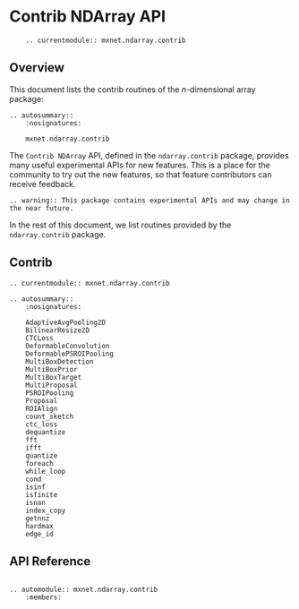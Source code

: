 # Contrib NDArray API

```eval_rst
    .. currentmodule:: mxnet.ndarray.contrib
```

## Overview

This document lists the contrib routines of the *n*-dimensional array package:

```eval_rst
.. autosummary::
    :nosignatures:

    mxnet.ndarray.contrib
```

The `Contrib NDArray` API, defined in the `ndarray.contrib` package, provides
many useful experimental APIs for new features.
This is a place for the community to try out the new features,
so that feature contributors can receive feedback.

```eval_rst
.. warning:: This package contains experimental APIs and may change in the near future.
```

In the rest of this document, we list routines provided by the `ndarray.contrib` package.

## Contrib

```eval_rst
.. currentmodule:: mxnet.ndarray.contrib

.. autosummary::
    :nosignatures:

    AdaptiveAvgPooling2D
    BilinearResize2D
    CTCLoss
    DeformableConvolution
    DeformablePSROIPooling
    MultiBoxDetection
    MultiBoxPrior
    MultiBoxTarget
    MultiProposal
    PSROIPooling
    Proposal
    ROIAlign
    count_sketch
    ctc_loss
    dequantize
    fft
    ifft
    quantize
    foreach
    while_loop
    cond
    isinf
    isfinite
    isnan
    index_copy
    getnnz
    hardmax
    edge_id
```

## API Reference

<script type="text/javascript" src='../../../_static/js/auto_module_index.js'></script>

```eval_rst

.. automodule:: mxnet.ndarray.contrib
    :members:

```

<script>auto_index("api-reference");</script>
